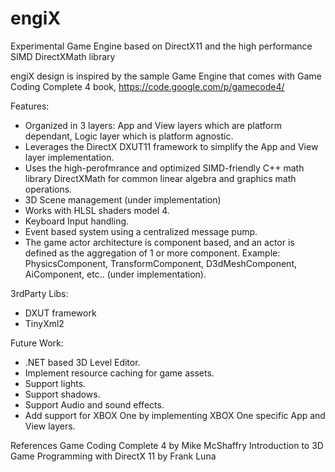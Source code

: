 engiX
=====

Experimental Game Engine based on DirectX11 and the high performance SIMD DirectXMath library

engiX design is inspired by the sample Game Engine that comes with Game Coding Complete 4 book, https://code.google.com/p/gamecode4/

Features:
- Organized in 3 layers: App and View layers which are platform dependant, Logic layer which is platform agnostic.
- Leverages the DirectX DXUT11 framework to simplify the App and View layer implementation.
- Uses the high-perofmrance and optimized SIMD-friendly C++ math library DirectXMath for common linear algebra and graphics math operations.
- 3D Scene management (under implementation)
- Works with HLSL shaders model 4.
- Keyboard Input handling.
- Event based system using a centralized message pump.
- The game actor architecture is component based, and an actor is defined as the aggregation of 1 or more component. Example: PhysicsComponent, TransformComponent, D3dMeshComponent, AiComponent, etc.. (under implementation).


3rdParty Libs:
- DXUT framework
- TinyXml2

Future Work:
- .NET based 3D Level Editor.
- Implement resource caching for game assets.
- Support lights.
- Support shadows.
- Support Audio and sound effects.
- Add support for XBOX One by implementing XBOX One specific App and View layers.
 
References
Game Coding Complete 4 by Mike McShaffry
Introduction to 3D Game Programming with DirectX 11 by Frank Luna
